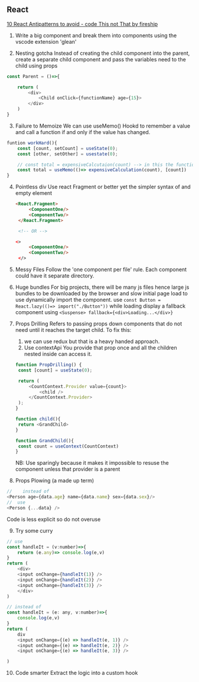 ## React

[10 React Antipatterns to avoid - code This not That by fireship](https://www.youtube.com/watch?v=b0IZo2Aho9Y)

1. Write a big component and break them into components using the vscode extension 'glean'

2. Nesting gotcha
   Instead of creating the child component into the parent, create a separate child component and pass the variables need to the child using props

```javascript
const Parent = ()=>{

    return (
        <div>
            <Child onClick={functionName} age={15}>
        </div>
    )
}
```

3. Failure to Memoize
   We can use useMemo() Hookd to remember a value and call a function if and only if the value has changed.

```javascript
funtion workHard(){
    const [count, setCount] = useState(0);
    const [other, setOther] = usestate(0);

    // const total = expensiveCalcutaion(count) --> in this the function will run again even if only other change and count does not change. This is inefficient
    const total = useMemo(()=> expensiveCalculation(count), [count])
}
```

4. Pointless div
   Use react Fragment or better yet the simpler syntax of and empty element

   ```html
   <React.Fragment>
        <ComponentOne/>
        <ComponentTwo/>
    </React.Fragment>

    <!-- OR -->

   <>
        <ComponentOne/>
        <ComponentTwo/>
    </>
   ```

5. Messy Files
   Follow the 'one component per file' rule. Each component could have it separate directory.

6. Huge bundles
   For big projects, there will be many js files hence large js bundles to be downloaded by the browser and slow initial page load
   to use dynamically import the component.
   use `const Button = React.lazy(()=> import("./Button"))`
   while loading display a fallback component using `<Suspense> fallback={<div>Loading...</div>}`

7. Props Drilling
   Refers to passing props down components that do not need until it reaches the target child.
   To fix this:

   1. we can use redux but that is a heavy handed approach.
   2. Use contextApi
      You provide that prop once and all the children nested inside can access it.

   ```javascript
   function PropDrilling() {
   	const [count] = useState(0);

   	return (
   		<CountContext.Provider value={count}>
   			<child />
   		</CountContext.Provider>
   	);
   }

   function child(){
    return <GrandChild>
   }

   function GrandChild(){
    const count = useContext(CountContext)
   }
   ```

   NB: Use sparingly because it makes it impossible to resuse the component unless that provider is a parent

8. Props Plowing (a made up term)

```javascript
//    instead of
<Person age={data.age} name={data.name} sex={data.sex}/>
//  use
<Person {...data} />
```

Code is less explicit so do not overuse

9. Try some curry

```javascript
// use
const handleIt = (v:number)=>{
    return (e.any)=> console.log(e,v)
}
return (
    <div>
    <input onChange={handleIt(1)} />
    <input onChange={handleIt(2)} />
    <input onChange={handleIt(3)} />
    </div>
)

// instead of
const handleIt = (e: any, v:number)=>{
    console.log(e,v)
}
return (
    div
    <input onChange={(e) => handleIt(e, 1)} />
    <input onChange={(e) => handleIt(e, 2)} />
    <input onChange={(e) => handleIt(e, 3)} />

)
```

10. Code smarter
    Extract the logic into a custom hook
